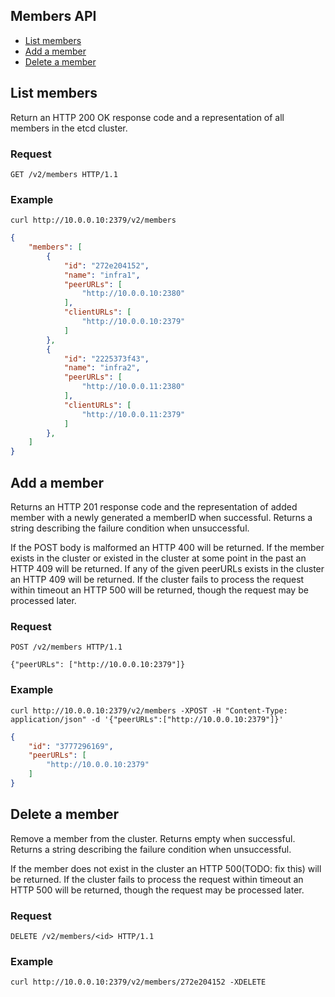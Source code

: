 ## Members API

* [List members](#list-members)
* [Add a member](#add-a-member)
* [Delete a member](#delete-a-member)

## List members

Return an HTTP 200 OK response code and a representation of all members in the etcd cluster.

### Request

```
GET /v2/members HTTP/1.1
```

### Example

```
curl http://10.0.0.10:2379/v2/members
```

```json
{
    "members": [
        {
            "id": "272e204152",
            "name": "infra1",
            "peerURLs": [
                "http://10.0.0.10:2380"
            ],
            "clientURLs": [
                "http://10.0.0.10:2379"
            ]
        },
        {
            "id": "2225373f43",
            "name": "infra2",
            "peerURLs": [
                "http://10.0.0.11:2380"
            ],
            "clientURLs": [
                "http://10.0.0.11:2379"
            ]
        },
    ]
}
```

## Add a member

Returns an HTTP 201 response code and the representation of added member with a newly generated a memberID when successful. Returns a string describing the failure condition when unsuccessful. 

If the POST body is malformed an HTTP 400 will be returned. If the member exists in the cluster or existed in the cluster at some point in the past an HTTP 409 will be returned. If any of the given peerURLs exists in the cluster an HTTP 409 will be returned. If the cluster fails to process the request within timeout an HTTP 500 will be returned, though the request may be processed later.

### Request

```
POST /v2/members HTTP/1.1

{"peerURLs": ["http://10.0.0.10:2379"]}
```

### Example

```
curl http://10.0.0.10:2379/v2/members -XPOST -H "Content-Type: application/json" -d '{"peerURLs":["http://10.0.0.10:2379"]}'
```

```json
{
    "id": "3777296169",
    "peerURLs": [
        "http://10.0.0.10:2379"
    ]
}
```

## Delete a member

Remove a member from the cluster.
Returns empty when successful. Returns a string describing the failure condition when unsuccessful. 

If the member does not exist in the cluster an HTTP 500(TODO: fix this) will be returned. If the cluster fails to process the request within timeout an HTTP 500 will be returned, though the request may be processed later.

### Request

```
DELETE /v2/members/<id> HTTP/1.1
```

### Example

```
curl http://10.0.0.10:2379/v2/members/272e204152 -XDELETE
```

